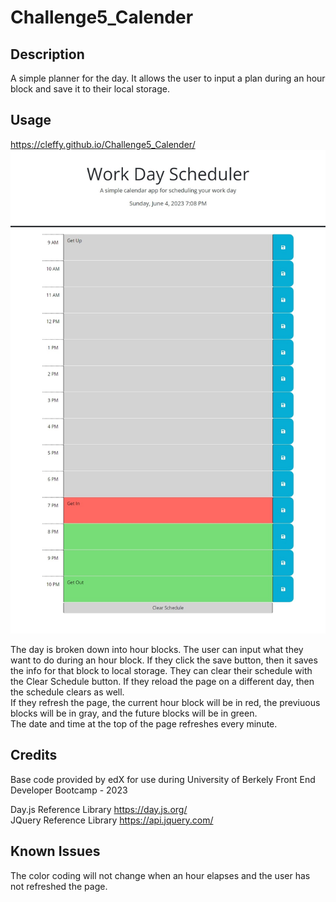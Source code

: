 # Challenge5_Calender

## Description
A simple planner for the day. It allows the user to input a plan during an hour block and save it to their local storage.

## Usage
https://cleffy.github.io/Challenge5_Calender/
![Calender Site](/Reference/WorkDayScheduler.jpeg)

The day is broken down into hour blocks. The user can input what they want to do during an hour block. If they click the save button, then it saves the info for that block to local storage. They can clear their schedule with the Clear Schedule button. If they reload the page on a different day, then the schedule clears as well.  
If they refresh the page, the current hour block will be in red, the previuous blocks will be in gray, and the future blocks will be in green.  
The date and time at the top of the page refreshes every minute.

## Credits
Base code provided by edX for use during University of Berkely Front End Developer Bootcamp - 2023

Day.js Reference Library https://day.js.org/  
JQuery Reference Library https://api.jquery.com/

## Known Issues
The color coding will not change when an hour elapses and the user has not refreshed the page.